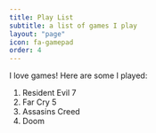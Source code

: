 ```yaml
---
title: Play List
subtitle: a list of games I play
layout: "page"
icon: fa-gamepad
order: 4
---
```


I love games! Here are some I played:

1. Resident Evil 7
2. Far Cry 5
3. Assasins Creed 
4. Doom

